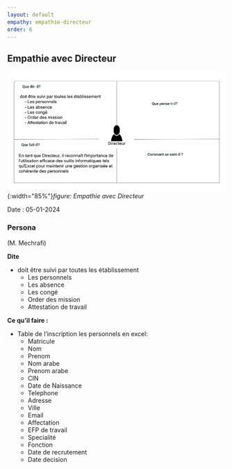```yaml
---
layout: default
empathy: empathie-directeur
order: 6
---
```


<!-- 
## Empathie avec Directeur

![Empathy](./images/card-empathy.png){:width="85%"}*figure: Empathie avec Directeur* -->




## Empathie avec Directeur

![Empathy](./images/card-empathy.png){:width="85%"}*figure: Empathie avec Directeur*

<!-- note -->

Date : 05-01-2024


### Persona
(M. Mechrafi)

**Dite**
- doit être suivi par toutes les établissement
	- Les personnels
	- Les absence 
	- Les congé 
	- Order des mission
	- Attestation de travail

**Ce qu’il faire :**
- Table de l’inscription les  personnels en excel:
  - Matricule
  - Nom
  - Prenom
  - Nom arabe
  - Prenom arabe
  - CIN
  - Date de Naissance
  - Telephone
  - Adresse
  - Ville
  - Email
  - Affectation
  - EFP de travail
  - Specialité
  - Fonction
  - Date de recrutement 
  - Date decision

<!-- new slide -->
